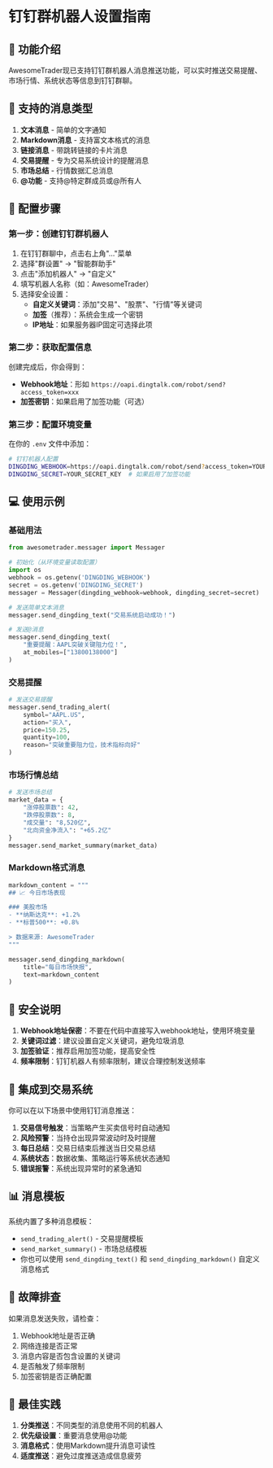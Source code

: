 # 钉钉群机器人设置指南

## 🤖 功能介绍

AwesomeTrader现已支持钉钉群机器人消息推送功能，可以实时推送交易提醒、市场行情、系统状态等信息到钉钉群聊。

## 📱 支持的消息类型

1. **文本消息** - 简单的文字通知
2. **Markdown消息** - 支持富文本格式的消息
3. **链接消息** - 带跳转链接的卡片消息
4. **交易提醒** - 专为交易系统设计的提醒消息
5. **市场总结** - 行情数据汇总消息
6. **@功能** - 支持@特定群成员或@所有人

## 🔧 配置步骤

### 第一步：创建钉钉群机器人

1. 在钉钉群聊中，点击右上角"..."菜单
2. 选择"群设置" -> "智能群助手"
3. 点击"添加机器人" -> "自定义"
4. 填写机器人名称（如：AwesomeTrader）
5. 选择安全设置：
   - **自定义关键词**：添加"交易"、"股票"、"行情"等关键词
   - **加签**（推荐）：系统会生成一个密钥
   - **IP地址**：如果服务器IP固定可选择此项

### 第二步：获取配置信息

创建完成后，你会得到：
- **Webhook地址**：形如 `https://oapi.dingtalk.com/robot/send?access_token=xxx`
- **加签密钥**：如果启用了加签功能（可选）

### 第三步：配置环境变量

在你的 `.env` 文件中添加：

```bash
# 钉钉机器人配置
DINGDING_WEBHOOK=https://oapi.dingtalk.com/robot/send?access_token=YOUR_ACCESS_TOKEN
DINGDING_SECRET=YOUR_SECRET_KEY  # 如果启用了加签功能
```

## 💻 使用示例

### 基础用法

```python
from awesometrader.messager import Messager

# 初始化（从环境变量读取配置）
import os
webhook = os.getenv('DINGDING_WEBHOOK')
secret = os.getenv('DINGDING_SECRET')
messager = Messager(dingding_webhook=webhook, dingding_secret=secret)

# 发送简单文本消息
messager.send_dingding_text("交易系统启动成功！")

# 发送@消息
messager.send_dingding_text(
    "重要提醒：AAPL突破关键阻力位！", 
    at_mobiles=["13800138000"]
)
```

### 交易提醒

```python
# 发送交易提醒
messager.send_trading_alert(
    symbol="AAPL.US",
    action="买入",
    price=150.25,
    quantity=100,
    reason="突破重要阻力位，技术指标向好"
)
```

### 市场行情总结

```python
# 发送市场总结
market_data = {
    "涨停股票数": 42,
    "跌停股票数": 8,
    "成交量": "8,520亿",
    "北向资金净流入": "+65.2亿"
}
messager.send_market_summary(market_data)
```

### Markdown格式消息

```python
markdown_content = """
## 📈 今日市场表现

### 美股市场
- **纳斯达克**: +1.2%
- **标普500**: +0.8%

> 数据来源: AwesomeTrader
"""

messager.send_dingding_markdown(
    title="每日市场快报",
    text=markdown_content
)
```

## 🔐 安全说明

1. **Webhook地址保密**：不要在代码中直接写入webhook地址，使用环境变量
2. **关键词过滤**：建议设置自定义关键词，避免垃圾消息
3. **加签验证**：推荐启用加签功能，提高安全性
4. **频率限制**：钉钉机器人有频率限制，建议合理控制发送频率

## 🚀 集成到交易系统

你可以在以下场景中使用钉钉消息推送：

1. **交易信号触发**：当策略产生买卖信号时自动通知
2. **风险预警**：当持仓出现异常波动时及时提醒
3. **每日总结**：交易日结束后推送当日交易总结
4. **系统状态**：数据收集、策略运行等系统状态通知
5. **错误报警**：系统出现异常时的紧急通知

## 📊 消息模板

系统内置了多种消息模板：

- `send_trading_alert()` - 交易提醒模板
- `send_market_summary()` - 市场总结模板
- 你也可以使用 `send_dingding_text()` 和 `send_dingding_markdown()` 自定义消息格式

## 🔧 故障排查

如果消息发送失败，请检查：

1. Webhook地址是否正确
2. 网络连接是否正常
3. 消息内容是否包含设置的关键词
4. 是否触发了频率限制
5. 加签密钥是否正确配置

## 🎯 最佳实践

1. **分类推送**：不同类型的消息使用不同的机器人
2. **优先级设置**：重要消息使用@功能
3. **消息格式**：使用Markdown提升消息可读性
4. **适度推送**：避免过度推送造成信息疲劳 